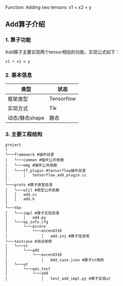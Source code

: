 Function: Adding two tensors: x1 + x2 = y


## Add算子介绍
### 1. 算子功能
Add算子主要实现两个tensor相加的功能，实现公式如下：
```
x1 + x2 = y
```


### 2. 基本信息
| **类型**       | **状态**    |
|-------------|---------------|
| 框架类型    | Tensorflow  |
| 实现方式 | Tik      |
| 动态/静态shape  | 静态 |

### 3. 主要工程结构
```
project
│
└───framework #插件目录
│   └───common #插件公共依赖
│   └───omg #插件公共依赖
│   └───tf_plugin #tensorflow插件目录
│       │   tensorflow_add_plugin.cc 
│  
└───proto #算子原型目录
│   └───util #原型公共依赖
│   │   add.cc
│   │   add.h
│   
└───tbe
│   └───impl #算子实现目录
│       │   add.py
│   └───op_info_cfg
│       └───aicore
│           └───ascend310
│               │   add.ini #算子信息库
└───testcase #测试用例
│   └───st
│       └───add
│           └───ascend310
│               │   Add_case.json #算子st用例
│   └───ut
│       └───ops_test
│           └───add
│               │   test_add_impl.py #算子实现ut
```

